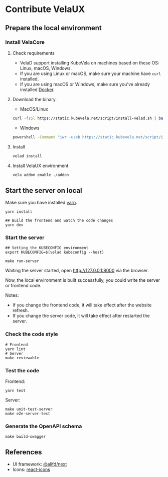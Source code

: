 # Contribute VelaUX

## Prepare the local environment

### Install VelaCore

1. Check requirements

    * VelaD support installing KubeVela on machines based on these OS: Linux, macOS, Windows.
    * If you are using Linux or macOS, make sure your machine have `curl` installed.
    * If you are using macOS or Windows, make sure you've already installed [Docker](https://www.docker.com/products/docker-desktop).

2. Download the binary.

    * MacOS/Linux

    ```bash
    curl -fsSl https://static.kubevela.net/script/install-velad.sh | bash
    ```

    * Windows

    ```bash
    powershell -Command "iwr -useb https://static.kubevela.net/script/install-velad.ps1 | iex"
    ```

3. Install

    ```bash
    velad install
    ```

4. Install VelaUX environment

    ```bash
    vela addon enable ./addon
    ```

## Start the server on local

Make sure you have installed [yarn](https://classic.yarnpkg.com/en/docs/install).

```shell
yarn install

## Build the frontend and watch the code changes
yarn dev
```

### Start the server

```shell
## Setting the KUBECONFIG environment
export KUBECONFIG=$(velad kubeconfig --host)

make run-server
```

Waiting the server started, open http://127.0.0.1:8000 via the browser.

Now, the local environment is built successfully, you could write the server or frontend code.

Notes:

* If you change the frontend code, it will take effect after the website refresh.
* If you change the server code, it will take effect after restarted the server.

### Check the code style

```shell
# Frontend
yarn lint
# Server
make reviewable
```

### Test the code

Frontend:

```shell
yarn test
```

Server:

```shell
make unit-test-server
make e2e-server-test
```

### Generate the OpenAPI schema

```shell
make build-swagger
```

## References

* UI framework: [@alifd/next](https://fusion.design/)
* Icons: [react-icons](https://react-icons.github.io/react-icons)
